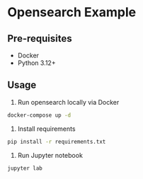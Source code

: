 # Opensearch Example

## Pre-requisites

- Docker
- Python 3.12+

## Usage

1. Run opensearch locally via Docker

```bash
docker-compose up -d
```

1. Install requirements

```bash
pip install -r requirements.txt
```

1. Run Jupyter notebook

```bash
jupyter lab
```
